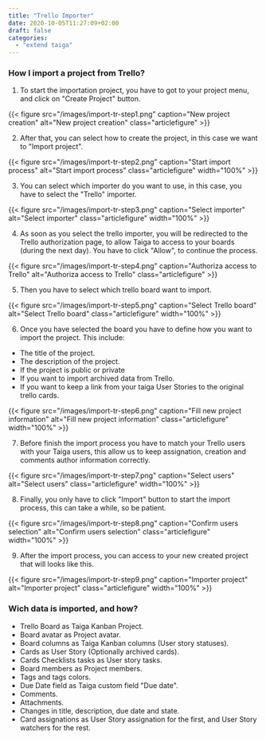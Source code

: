 ```yaml
---
title: "Trello Importer"
date: 2020-10-05T11:27:09+02:00
draft: false
categories:
  - "extend taiga"
---
```



### How I import a project from Trello?

1. To start the importation project, you have to got to your project menu, and click on "Create Project" button.

{{< figure src="/images/import-tr-step1.png" caption="New project creation" alt="New project creation" class="articlefigure" >}}

2. After that, you can select how to create the project, in this case we want to "Import project".

{{< figure src="/images/import-tr-step2.png" caption="Start import process" alt="Start import process" class="articlefigure" width="100%" >}}

3. You can select which importer do you want to use, in this case, you have to select the "Trello" importer.

{{< figure src="/images/import-tr-step3.png" caption="Select importer" alt="Select importer" class="articlefigure" width="100%" >}}

4. As soon as you select the trello importer, you will be redirected to the Trello authorization page, to allow Taiga to access to your boards (during the next day). You have to click "Allow", to continue the process.

{{< figure src="/images/import-tr-step4.png" caption="Authoriza access to Trello" alt="Authoriza access to Trello" class="articlefigure" >}}

5. Then you have to select which trello board want to import.

{{< figure src="/images/import-tr-step5.png" caption="Select Trello board" alt="Select Trello board" class="articlefigure" width="100%" >}}

6. Once you have selected the board you have to define how you want to import the project. This include:

  * The title of the project.
  * The description of the project.
  * If the project is public or private
  * If you want to import archived data from Trello.
  * If you want to keep a link from your taiga User Stories to the original trello cards.

{{< figure src="/images/import-tr-step6.png" caption="Fill new project information" alt="Fill new project information" class="articlefigure" width="100%" >}}

7. Before finish the import process you have to match your Trello users with your Taiga users, this allow us to keep assignation, creation and comments author information correctly.

{{< figure src="/images/import-tr-step7.png" caption="Select users" alt="Select users" class="articlefigure" width="100%" >}}

8. Finally, you only have to click "Import" button to start the import process, this can take a while, so be patient.

{{< figure src="/images/import-tr-step8.png" caption="Confirm users selection" alt="Confirm users selection" class="articlefigure"  width="100%" >}}

9. After the import process, you can access to your new created project that will looks like this.

{{< figure src="/images/import-tr-step9.png" caption="Importer project" alt="Importer project" class="articlefigure" width="100%" >}}

### Wich data is imported, and how?

  - Trello Board as Taiga Kanban Project.
  - Board avatar as Project avatar.
  - Board columns as Taiga Kanban columns (User story statuses).
  - Cards as User Story (Optionally archived cards).
  - Cards Checklists tasks as User story tasks.
  - Board members as Project members.
  - Tags and tags colors.
  - Due Date field as Taiga custom field "Due date".
  - Comments.
  - Attachments.
  - Changes in title, description, due date and state.
  - Card assignations as User Story assignation for the first, and User Story watchers for the rest.
